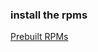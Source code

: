 ### install the rpms

[Prebuilt RPMs](https://github.com/YuqiaoZhang/Bionic-based-Linux/tree/rpms)    
   
   
